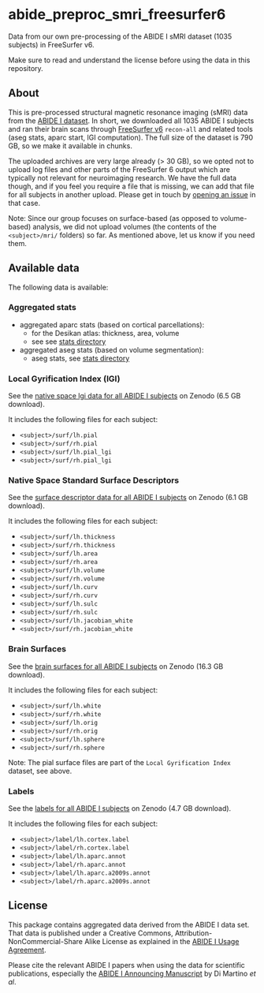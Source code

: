 # abide_preproc_smri_freesurfer6
Data from our own pre-processing of the ABIDE I sMRI dataset (1035 subjects) in FreeSurfer v6.

Make sure to read and understand the license before using the data in this repository.

## About

This is pre-processed structural magnetic resonance imaging (sMRI) data from the [ABIDE I dataset](https://fcon_1000.projects.nitrc.org/indi/abide/abide_I.html). In short, we downloaded all 1035 ABIDE I subjects and ran their brain scans through [FreeSurfer v6](https://freesurfer.net/) `recon-all` and related tools (aseg stats, aparc start, lGI computation). The full size of the dataset is 790 GB, so we make it available in chunks.

The uploaded archives are very large already (> 30 GB), so we opted not to upload log files and other parts of the FreeSurfer 6 output which are typically not relevant for neuroimaging research. We have the full data though, and if you feel you require a file that is missing, we can add that file for all subjects in another upload. Please get in touch by [opening an issue](https://github.com/dfsp-spirit/abide_preproc_smri_freesurfer6/issues) in that case.

Note: Since our group focuses on surface-based (as opposed to volume-based) analysis, we did not upload volumes (the contents of the `<subject>/mri/` folders) so far. As mentioned above, let us know if you need them.

## Available data

The following data is available:

### Aggregated stats

* aggregated aparc stats (based on cortical parcellations):
   - for the Desikan atlas: thickness, area, volume
   - see see [stats directory](./stats/)
* aggregated aseg stats (based on volume segmentation):
   - aseg stats, see [stats directory ](./stats/)

### Local Gyrification Index (lGI)

 See the [native space lgi data for all ABIDE I subjects](https://doi.org/10.5281/zenodo.7132610) on Zenodo (6.5 GB download).

It includes the following files for each subject:

* `<subject>/surf/lh.pial`
* `<subject>/surf/rh.pial`
* `<subject>/surf/lh.pial_lgi`
* `<subject>/surf/rh.pial_lgi`

### Native Space Standard Surface Descriptors

See the [surface descriptor data for all ABIDE I subjects](https://zenodo.org/record/7373434) on Zenodo (6.1 GB download).

It includes the following files for each subject:

* `<subject>/surf/lh.thickness`
* `<subject>/surf/rh.thickness`
* `<subject>/surf/lh.area`
* `<subject>/surf/rh.area`
* `<subject>/surf/lh.volume`
* `<subject>/surf/rh.volume`
* `<subject>/surf/lh.curv`
* `<subject>/surf/rh.curv`
* `<subject>/surf/lh.sulc`
* `<subject>/surf/rh.sulc`
* `<subject>/surf/lh.jacobian_white`
* `<subject>/surf/rh.jacobian_white`

### Brain Surfaces

See the [brain surfaces for all ABIDE I subjects](https://zenodo.org/record/7373936) on Zenodo (16.3 GB download).

It includes the following files for each subject:

* `<subject>/surf/lh.white`
* `<subject>/surf/rh.white`
* `<subject>/surf/lh.orig`
* `<subject>/surf/rh.orig`
* `<subject>/surf/lh.sphere`
* `<subject>/surf/rh.sphere`

Note: The pial surface files are part of the `Local Gyrification Index` dataset, see above.

### Labels

See the [labels for all ABIDE I subjects](https://zenodo.org/record/7377435) on Zenodo (4.7 GB download).

It includes the following files for each subject:

* `<subject>/label/lh.cortex.label`
* `<subject>/label/rh.cortex.label`
* `<subject>/label/lh.aparc.annot`
* `<subject>/label/rh.aparc.annot`
* `<subject>/label/lh.aparc.a2009s.annot`
* `<subject>/label/rh.aparc.a2009s.annot`

## License

This package contains aggregated data derived from the ABIDE I data set. That data is published under a Creative Commons, Attribution-NonCommercial-Share Alike License as explained in the [ABIDE I Usage Agreement](https://fcon_1000.projects.nitrc.org/indi/abide/abide_I.html).

Please cite the relevant ABIDE I papers when using the data for scientific publications, especially the [ABIDE I Announcing Manuscript](http://www.ncbi.nlm.nih.gov/pubmed/23774715) by Di Martino *et al*.

